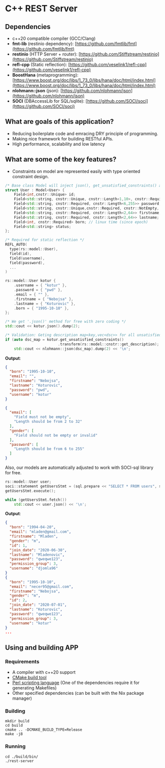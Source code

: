 # C++ REST Server 

## Dependencies

- c++20 compatible compiler (GCC/Clang)
- **fmt-lib** (restinio dependency): [https://github.com/fmtlib/fmt](https://github.com/fmtlib/fmt)
- **restinio** (HTTP Server + router): [https://github.com/Stiffstream/restinio](https://github.com/Stiffstream/restinio)
- **refl-cpp** (Static reflection): [https://github.com/veselink1/refl-cpp](https://github.com/veselink1/refl-cpp)
- **BoostHana** (metaprogramming): [https://www.boost.org/doc/libs/1_73_0/libs/hana/doc/html/index.html](https://www.boost.org/doc/libs/1_73_0/libs/hana/doc/html/index.html)
- **nlohmann::json** (json): [https://github.com/nlohmann/json](https://github.com/nlohmann/json)
- **SOCI** (DBAccessLib for SQL/sqlite): [https://github.com/SOCI/soci](https://github.com/SOCI/soci)

## What are goals of this application?

- Reducing boilerplate code and emracing DRY principle of programming.
- Making nice framework for building RESTful APIs.
- High performance, scalability and low latency

## What are some of the key features?

- Constraints on model are represented easily with type oriented constraint design.

```c++
/* Base class Model will inject json(), get_unsatisfied_constraints() and more similar methods */
struct User : Model<User> {
    Field<int,cnstr::Unique> id;
    Field<std::string, cnstr::Unique, cnstr::Length<1,10>, cnstr::Required> username;
    Field<std::string, cnstr::Required, cnstr::Length<6,255>> password;
    Field<std::string, cnstr::Unique,cnstr::Required, cnstr::NotEmpty, cnstr::Length<2,32>> email;
    Field<std::string, cnstr::Required, cnstr::Length<2,64>> firstname;
    Field<std::string, cnstr::Required, cnstr::Length<2,64>> lastname;
    Field<int, cnstr::Required> born; // linux time (since epoch)
    Field<std::string> status;
};

/* Required for static reflection */
REFL_AUTO(
  type(rs::model::User),
  field(id),
  field(username),
  field(password),
  ...
)
```

```c++
rs::model::User kotur {
    .username = { "kotur" },
    .password = { "pwd" },
    .email = { "" },
    .firstname = { "Nebojsa" },
    .lastname = { "Koturovic" },
    .born = { "1995-10-10" },
};

/* We get '.json()' method for free with zero coding */
std::cout << kotur.json().dump(2);

/* Validation: Geting description map<key,vec<dsc>> for all unsatisfied constraints */
if (auto dsc_map = kotur.get_unsatisfied_constraints()
                        .transform(rs::model::cnstr::get_description); !dsc_map.empty())
    std::cout << nlohmann::json(dsc_map).dump(2) << '\n';
```

**Output**:

```json
{
  "born": "1995-10-10",
  "email": "",
  "firstname": "Nebojsa",
  "lastname": "Koturovic",
  "password": "pwd",
  "username": "kotur"
}

{
  "email": [
    "Field must not be empty",
    "Length should be from 2 to 32"
  ],
  "gender": [
    "Field should not be empty or invalid"
  ],
  "password": [
    "Length should be from 6 to 255"
  ]
}
```

Also, our models are automatically adjusted to work with SOCI-sql library for free.

```c++
rs::model::User user;
soci::statement getUsersStmt = (sql.prepare << "SELECT * FROM users", soci::into(user));
getUsersStmt.execute();

while (getUsersStmt.fetch())
    std::cout << user.json() << '\n';
```

**Output**:

```json
{
  "born": "1994-04-20",
  "email": "mladen@gmail.com",
  "firstname": "Mladen",
  "gender": "m",
  "id": 1,
  "join_date": "2020-06-30",
  "lastname": "Mladenovic",
  "password": "qweqwe123",
  "permission_group": 3,
  "username": "djomla96"
}
{
  "born": "1995-10-10",
  "email": "necer95@gmail.com",
  "firstname": "Nebojsa",
  "gender": "m",
  "id": 2,
  "join_date": "2020-07-01",
  "lastname": "Koturovic",
  "password": "qweqwe123",
  "permission_group": 3,
  "username": "kotur"
}
...
```

## Using and building APP

### Requirements

- A compiler with c++20 support
- [CMake build tool](https://cmake.org)
- [Perl scripting language](https://www.perl.org/) (One of the dependencies require it for generating Makefiles)
- Other specified dependencies (can be built with the Nix package manager)

### Building

```
mkdir build
cd build
cmake .. -DCMAKE_BUILD_TYPE=Release
make -j8
```

### Running

```
cd ./build/bin/
./rest-server
```
